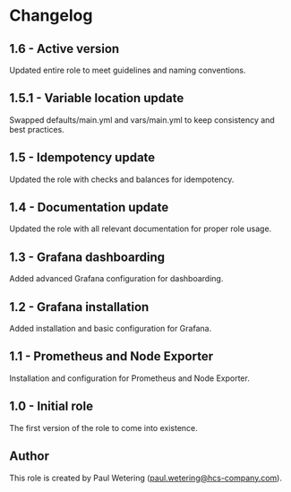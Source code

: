 # Changelog

## 1.6 - Active version
Updated entire role to meet guidelines and naming conventions.

## 1.5.1 - Variable location update
Swapped defaults/main.yml and vars/main.yml to keep consistency and best practices.

## 1.5 - Idempotency update
Updated the role with checks and balances for idempotency.

## 1.4 - Documentation update
Updated the role with all relevant documentation for proper role usage.

## 1.3 - Grafana dashboarding
Added advanced Grafana configuration for dashboarding.

## 1.2 - Grafana installation
Added installation and basic configuration for Grafana.

## 1.1 - Prometheus and Node Exporter
Installation and configuration for Prometheus and Node Exporter.

## 1.0 - Initial role
The first version of the role to come into existence.

## Author
This role is created by Paul Wetering (paul.wetering@hcs-company.com).
